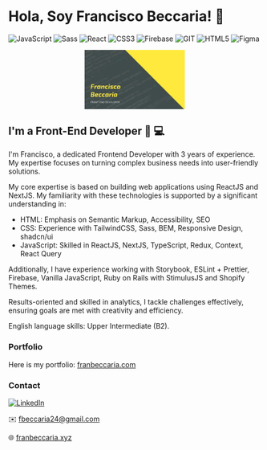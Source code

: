 # Hola, Soy Francisco Beccaria! 👋
![JavaScript](https://img.shields.io/badge/-JavaScript-%23694640?logo=javascript&logoColor=yellow)
![Sass](https://img.shields.io/badge/-Sass-%23748074?logo=sass&logoColor=C56394)
![React](https://img.shields.io/badge/-React-%23353b35?logo=react&logoColor=9cf)
![CSS3](https://img.shields.io/badge/-CSS3-%23748074?logo=css3&logoColor=white)
![Firebase](https://img.shields.io/badge/-Firebase-%23353b35?logo=firebase&logoColor=orange)
![GIT](https://img.shields.io/badge/-Git-%23694640?logo=git&logoColor=orange)
![HTML5](https://img.shields.io/badge/-HTML5-%23748074?logo=html5&logoColor=white)
![Figma](https://img.shields.io/badge/-Figma-%23694640?logo=figma&logoColor=white)

<div style="text-align:center"><img src="./Background_github.jpg" alt="background" style="width:70%; margin-left:auto; margin-right:auto; display: block; width:200px"/></div>

<!--## Skills ⚙️
* HTML
* CSS (Sass)
* JavaScript (Vanilla)
* GIT (GitHub)
* Firebase
* npm/yarn-->

## I'm a Front-End Developer 👨 💻

I'm Francisco, a dedicated Frontend Developer with 3 years of experience. My expertise focuses on turning complex business needs into user-friendly solutions.

My core expertise is based on building web applications using ReactJS and NextJS. My familiarity with these technologies is supported by a significant understanding in:

- HTML: Emphasis on Semantic Markup, Accessibility, SEO
- CSS: Experience with TailwindCSS, Sass, BEM, Responsive Design, shadcn/ui
- JavaScript: Skilled in ReactJS, NextJS, TypeScript, Redux, Context, React Query

Additionally, I have experience working with Storybook, ESLint + Prettier, Firebase, Vanilla JavaScript, Ruby on Rails with StimulusJS and Shopify Themes.

Results-oriented and skilled in analytics, I tackle challenges effectively, ensuring goals are met with creativity and efficiency.

English language skills: Upper Intermediate (B2).

### Portfolio

Here is my portfolio: <a href="https://franbeccaria.com/" target="_blank">franbeccaria.com</a>

### Contact

<a href="https://www.linkedin.com/in/francisco-b-5119b3114/" target="_blank"><img alt="LinkedIn" src="https://img.shields.io/badge/Linkedin-blue?logo=linkedin&logoColor=white"></a>

<!-- <a href="mailto:conchaasensiomr@gmail.com" target="_blank"><img alt="Email" src="https://img.shields.io/badge/-Email-%23694680?logo=gmail&logoColor=white"></a> -->

✉️ fbeccaria24@gmail.com

🌐 <a href="https://franbeccaria.xyz/" target="_blank">franbeccaria.xyz</a>




<!--
**franciscobeccaria/franciscobeccaria** is a ✨ _special_ ✨ repository because its `README.md` (this file) appears on your GitHub profile.

Here are some ideas to get you started:

- 🔭 I’m currently working on ...
- 🌱 I’m currently learning ...
- 👯 I’m looking to collaborate on ...
- 🤔 I’m looking for help with ...
- 💬 Ask me about ...
- 📫 How to reach me: ...
- 😄 Pronouns: ...
- ⚡ Fun fact: ...
-->
